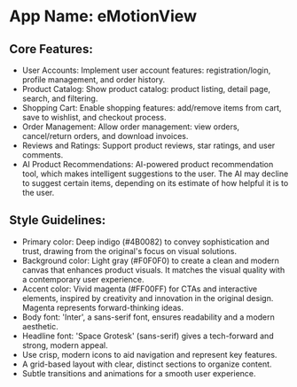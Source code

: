 # **App Name**: eMotionView

## Core Features:

- User Accounts: Implement user account features: registration/login, profile management, and order history.
- Product Catalog: Show product catalog: product listing, detail page, search, and filtering.
- Shopping Cart: Enable shopping features: add/remove items from cart, save to wishlist, and checkout process.
- Order Management: Allow order management: view orders, cancel/return orders, and download invoices.
- Reviews and Ratings: Support product reviews, star ratings, and user comments.
- AI Product Recommendations: AI-powered product recommendation tool, which makes intelligent suggestions to the user. The AI may decline to suggest certain items, depending on its estimate of how helpful it is to the user.

## Style Guidelines:

- Primary color: Deep indigo (#4B0082) to convey sophistication and trust, drawing from the original's focus on visual solutions.
- Background color: Light gray (#F0F0F0) to create a clean and modern canvas that enhances product visuals. It matches the visual quality with a contemporary user experience.
- Accent color: Vivid magenta (#FF00FF) for CTAs and interactive elements, inspired by creativity and innovation in the original design. Magenta represents forward-thinking ideas.
- Body font: 'Inter', a sans-serif font, ensures readability and a modern aesthetic.
- Headline font: 'Space Grotesk' (sans-serif) gives a tech-forward and strong, modern appeal.
- Use crisp, modern icons to aid navigation and represent key features.
- A grid-based layout with clear, distinct sections to organize content.
- Subtle transitions and animations for a smooth user experience.